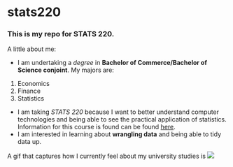 # stats220

### This is my repo for STATS 220. 

A little about me:

* I am undertaking a *degree* in **Bachelor of Commerce/Bachelor of Science conjoint**. My majors are:
1. Economics
2. Finance
3. Statistics

* I am taking *STATS 220* because I want to better understand computer technologies and being able to see the practical application of statistics.
  Information for this course is found can be found [here](https://courseoutline.auckland.ac.nz/dco/course/STATS/220/1253). 
* I am interested in learning about **wrangling data** and being able to tidy data up. 


A gif that captures how I currently feel about my university studies is ![](https://c.tenor.com/etfl8OlhPIYAAAAC/tenor.gif)
